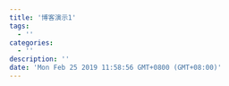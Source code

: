 ```yaml
---
title: '博客演示1'
tags:
  - ''
categories:
  - ''
description: ''
date: 'Mon Feb 25 2019 11:58:56 GMT+0800 (GMT+08:00)'
---
```

